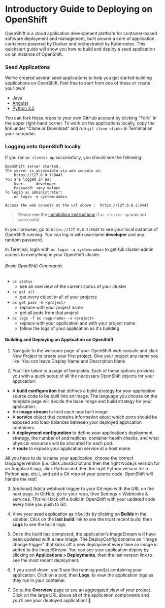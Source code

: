 # Introductory Guide to Deploying on OpenShift
OpenShift is a cloud application development platform for container-based software deployment and management, built around a core of application containers powered by Docker and orchestrated by Kubernetes. This quickstart guide will show you how to build and deploy a seed application on an instance of OpenShift.

### Seed Applications
We've created several seed applications to help you get started building applications on OpenShift. Feel free to start from one of these or create your own!
* [Java](https://github.com/rynefagin/java-seed-ghc)
* [Angular](https://github.com/ematusov/ghc-angular-seed)
* [Python 3.5](https://github.com/eleanordare/flask-python-openshift)

You can fork these repos to your own GitHub account by clicking "Fork" in the upper right-hand corner. To work on the applications locally, copy the link under "Clone or Download" and run `git clone <link>` in Terminal on your computer.

### Logging onto OpenShift locally
If you ran `oc cluster up` successfully, you should see the following:

```
OpenShift server started.
The server is accessible via web console at:
    https://127.0.0.1:8443
You are logged in as:
    User:     developer
    Password: <any value>
To login as administrator:
    oc login -u system:admin

Access the web console at the url above :  https://127.0.0.1:8443
```

> Please see the [installation instructions](https://github.com/eleanordare/red-hat-osd-2017/blob/master/install.md) if `oc cluster up` was not successful.

In your browser, go to `https://127.0.0.1:8443` to see your local instance of OpenShift running. You can log in with username **developer** and any random password.

In Terminal, login with `oc login -u system:admin` to get full cluster-admin access to everything in your OpenShift cluster.

###### Basic OpenShift Commands
* `oc status`
  * see an overview of the current status of your cluster
* `oc get all`
  * get every object in all of your projects
* `oc get pods -n <project>`
  * replace <project> with your project name
  * get all pods from that project
* `oc logs -f bc <app-name> -n <project>`
  * replace <app-name> with your application and <project> with your project name
  * follow the logs of your application as it's building


#### Building and Deploying an Application on OpenShift

1. Navigate to the welcome page of your OpenShift web console and click New Project to create your first project. Give your project any name you like. You can leave Display Name and Description blank.

2. You’ll be taken to a page of templates. Each of these options provides you with a quick setup of all the necessary OpenShift objects for your application:
  * A **build configuration** that defines a build strategy for your application source code to be built into an image. The language you choose on the template page will decide the base image and build strategy for your application.
  * An **image stream** to hold each new built image.
  * A **service** object that contains information about which ports should be exposed and load-balances between your deployed application containers.
  * A **deployment configuration** to define your application’s deployment strategy, the number of pod replicas, container health checks, and what physical resources will be allocated for each pod.
  * A **route** to expose your application service at a host name.

  All you have to do is name your application, choose the correct language/version (i.e. click JavaScript and then the right Node.js version for an AngularJS app, click Python and then the right Python version for a Python app, etc.), and add a Git repo of your source code. OpenShift will handle the rest!

3. *[optional]* Add a webhook trigger to your Git repo with the URL on the next page. In GitHub, go to your repo, then Settings > Webhooks & services. This will kick off a build in OpenShift with your updated code every time you push to Git.

4. View your seed application as it builds by clicking on **Builds** in the sidebar. Click on the **last build** link to see the most recent build, then **Logs** to see the build logs.

5. Once the build has completed, the application’s ImageStream will have been updated with a new image. The DeployConfig contains an “image change trigger” that kicks off a new deployment every time an image is added to the ImageStream. You can see your application deploy by clicking on **Applications > Deployments**, then the last version link to see the most recent deployment.

6. If you scroll down, you’ll see the running pod(s) containing your application. Click on a pod, then **Logs**, to view the application logs as they run in your container.

7. Go to the **Overview** page to see an aggregated view of your project. Click on the large URL above all of the application components and you’ll see your deployed application!

